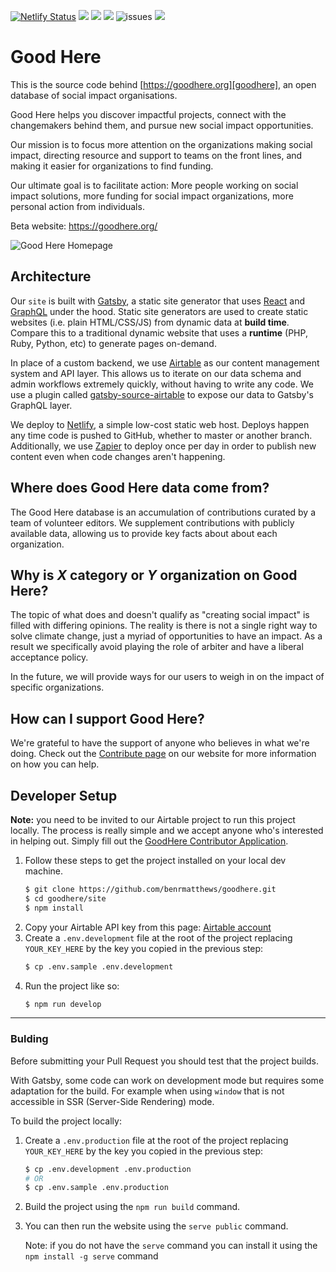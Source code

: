 [![Netlify Status](https://api.netlify.com/api/v1/badges/52ee35e4-6c7d-4fba-aad2-59e9ac81e88e/deploy-status)](https://app.netlify.com/sites/goodhere/deploys)
![](https://img.shields.io/badge/master-green)
![](https://img.shields.io/badge/made%20with-%E2%9D%A4-red)
![](https://img.shields.io/github/contributors/goodhere/goodhere)
![issues](https://img.shields.io/github/issues/benrmatthews/goodhere)
<img src="https://opencollective.com/goodhere/tiers/sponsor/badge.svg?label=sponsor&color=brightgreen" />
<object type="image/svg+xml" data="https://opencollective.com/goodhere/tiers/sponsor.svg?avatarHeight=36&width=600"></object>

# Good Here

This is the source code behind [https://goodhere.org][goodhere], an open database of social impact organisations.

Good Here helps you discover impactful projects, connect with the changemakers behind them, and pursue new social impact opportunities.

Our mission is to focus more attention on the organizations making social impact, directing resource and support to teams on the front lines, and making it easier for organizations to find funding.

Our ultimate goal is to facilitate action: More people working on social impact solutions, more funding for social impact organizations, more personal action from individuals.

Beta website: https://goodhere.org/

![Good Here Homepage](https://user-images.githubusercontent.com/1328236/88677289-ffbe3d80-d0e4-11ea-97b3-8c52fc8caabd.png)

## Architecture

Our `site` is built with [Gatsby][gatsby], a static site generator that uses
[React][react] and [GraphQL][graphql] under the hood. Static site generators are
used to create static websites (i.e. plain HTML/CSS/JS) from dynamic data at
**build time**. Compare this to a traditional dynamic website that uses a
**runtime** (PHP, Ruby, Python, etc) to generate pages on-demand.

In place of a custom backend, we use [Airtable][airtable] as our content
management system and API layer. This allows us to iterate on our data schema
and admin workflows extremely quickly, without having to write any code. We use
a plugin called [gatsby-source-airtable][gatsby-source-airtable] to expose our
data to Gatsby's GraphQL layer.

We deploy to [Netlify][netlify], a simple low-cost static web host. Deploys
happen any time code is pushed to GitHub, whether to master or another branch.
Additionally, we use [Zapier][zapier] to deploy once per day in order to publish
new content even when code changes aren't happening.

## Where does Good Here data come from?

The Good Here database is an accumulation of contributions curated by a team of volunteer editors. We supplement contributions with publicly available data, allowing us to provide key facts about about each organization.

## Why is *X* category or *Y* organization on Good Here?

The topic of what does and doesn't qualify as "creating social impact" is filled with differing opinions. The reality is there is not a single right way to solve climate change, just a myriad of opportunities to have an impact. As a result we specifically avoid playing the role of arbiter and have a liberal acceptance policy.

In the future, we will provide ways for our users to weigh in on the impact of specific organizations.

## How can I support Good Here?

We're grateful to have the support of anyone who believes in what we're doing. Check out the [Contribute page](https://goodhere.org/contribute) on our website for more information on how you can help.

## Developer Setup

**Note:** you need to be invited to our Airtable project to run this project
locally. The process is really simple and we accept anyone who's interested in
helping out. Simply fill out the [GoodHere Contributor Application][contributor-app].

1. Follow these steps to get the project installed on your local dev machine.
   ```bash
   $ git clone https://github.com/benrmatthews/goodhere.git
   $ cd goodhere/site
   $ npm install
   ```
2. Copy your Airtable API key from this page: [Airtable account][airtable-account]
3. Create a `.env.development` file at the root of the project
   replacing `YOUR_KEY_HERE` by the key you copied in the previous step:
   ```bash
   $ cp .env.sample .env.development
   ```
4. Run the project like so:
   ```bash
   $ npm run develop
   ```

---

### Bulding

Before submitting your Pull Request you should test that the project builds.

With Gatsby, some code can work on development mode but requires some adaptation for the build. For example when using `window` that is not accessible in SSR (Server-Side Rendering) mode.

To build the project locally:

1.  Create a `.env.production` file at the root of the project
    replacing `YOUR_KEY_HERE` by the key you copied in the previous step:
    ```bash
    $ cp .env.development .env.production
    # OR
    $ cp .env.sample .env.production
    ```
2.  Build the project using the `npm run build` command.
3.  You can then run the website using the `serve public` command.

    Note: if you do not have the `serve` command you can install it using the `npm install -g serve` command



[goodhere]: https://goodhere.org/
[contributor-app]: https://airtable.com/shrftH1zyJPidLg8f
[airtable-account]: https://airtable.com/account
[gatsby]: https://www.gatsbyjs.org/
[react]: https://reactjs.org/
[graphql]: https://graphql.org/
[airtable]: https://airtable.com/
[zapier]: https://zapier.com/
[gatsby-source-airtable]: https://github.com/jbolda/gatsby-source-airtable
[netlify]: https://www.netlify.com/
[issues]: https://github.com/goodhere/goodhere/issues
